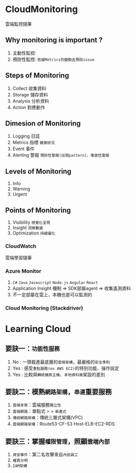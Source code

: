 # CloudMonitoring
雲端監控隨筆
## Why monitoring is important ?
1. 主動性監控: 
2. 預防性監控: `依據Metrics的變動去預防issue`
## Steps of Monitoring
1. Collect 收集資料
2. Storage 儲存資料
3. Analysis 分析資料
4. Action 對應動作
## Dimesion of Monitoring
1. Logging 日誌
2. Metrics 指標 `健康狀況`
3. Event 事件 
4. Alerting 警報 `預防性警報(出現pattern)、事故性警報`
## Levels of Monitoring
1. Info
2. Warning
3. Urgent
## Points of Monitoring
1. Visibility `視覺化呈現`
2. Insight `洞察數據`
3. Optimization `持續優化`

### CloudWatch
雲端學習隨筆
### Azure Monitor
1. `C#` `Java` `Javascript` `Node.js` `Angular` `React`
2. Application Insight 機制 => SDK部屬agent => 收集遙測資料
3. 不一定部屬在雲上，本機也是可以監測的
### Cloud Monitoring (Stackdriver)


# Learning Cloud
## 要訣一：`功能性服務`
1. No : 一頭栽進最底層的`雲端架構`，最嚴格的`安全準則`
2. Yes : 感受`重點服務(ex AWS EC2)`的特別功能、操作設定
3. Yes : 比較與`轉統機房主機`、`本地資料庫`架設的差別
## 要訣二：模熟`網路架構`，`串連`重要服務
1. `雲端本質`：雲端服務`獨立性`
2. `雲端網路`：單點式 > > `串連式`
3. `傳統網路架構`：傳統三層式架構(VPC)
4. `雲端網路架構`：Route53-CF-S3 Host-ELB-EC2-RDS
## 要訣三：掌握`權限管理`，照顧`雲端內部`
1. `資安事件`：第二名攻擊來自`內部員工`
2. `權責分明`
3. `IAM架構`
